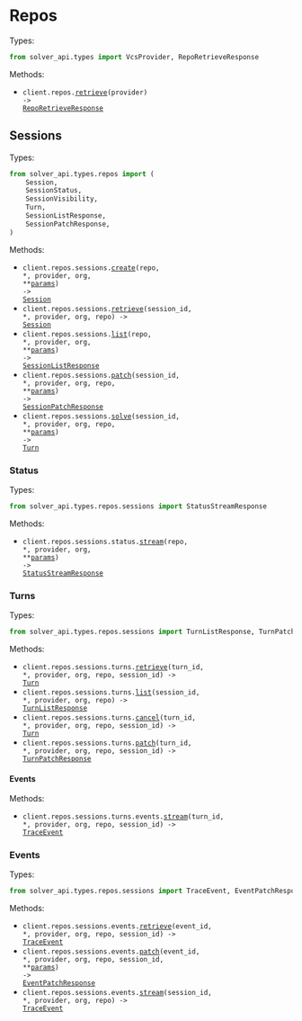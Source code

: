 # Repos

Types:

```python
from solver_api.types import VcsProvider, RepoRetrieveResponse
```

Methods:

- <code title="get /repos/{provider}">client.repos.<a href="./src/solver_api/resources/repos/repos.py">retrieve</a>(provider) -> <a href="./src/solver_api/types/repo_retrieve_response.py">RepoRetrieveResponse</a></code>

## Sessions

Types:

```python
from solver_api.types.repos import (
    Session,
    SessionStatus,
    SessionVisibility,
    Turn,
    SessionListResponse,
    SessionPatchResponse,
)
```

Methods:

- <code title="post /repos/{provider}/{org}/{repo}/sessions">client.repos.sessions.<a href="./src/solver_api/resources/repos/sessions/sessions.py">create</a>(repo, \*, provider, org, \*\*<a href="src/solver_api/types/repos/session_create_params.py">params</a>) -> <a href="./src/solver_api/types/repos/session.py">Session</a></code>
- <code title="get /repos/{provider}/{org}/{repo}/sessions/{sessionId}">client.repos.sessions.<a href="./src/solver_api/resources/repos/sessions/sessions.py">retrieve</a>(session_id, \*, provider, org, repo) -> <a href="./src/solver_api/types/repos/session.py">Session</a></code>
- <code title="get /repos/{provider}/{org}/{repo}/sessions">client.repos.sessions.<a href="./src/solver_api/resources/repos/sessions/sessions.py">list</a>(repo, \*, provider, org, \*\*<a href="src/solver_api/types/repos/session_list_params.py">params</a>) -> <a href="./src/solver_api/types/repos/session_list_response.py">SessionListResponse</a></code>
- <code title="get /repos/{provider}/{org}/{repo}/sessions/{sessionId}/patch">client.repos.sessions.<a href="./src/solver_api/resources/repos/sessions/sessions.py">patch</a>(session_id, \*, provider, org, repo, \*\*<a href="src/solver_api/types/repos/session_patch_params.py">params</a>) -> <a href="./src/solver_api/types/repos/session_patch_response.py">SessionPatchResponse</a></code>
- <code title="post /repos/{provider}/{org}/{repo}/sessions/{sessionId}/solve">client.repos.sessions.<a href="./src/solver_api/resources/repos/sessions/sessions.py">solve</a>(session_id, \*, provider, org, repo, \*\*<a href="src/solver_api/types/repos/session_solve_params.py">params</a>) -> <a href="./src/solver_api/types/repos/turn.py">Turn</a></code>

### Status

Types:

```python
from solver_api.types.repos.sessions import StatusStreamResponse
```

Methods:

- <code title="get /repos/{provider}/{org}/{repo}/sessions/status/stream">client.repos.sessions.status.<a href="./src/solver_api/resources/repos/sessions/status.py">stream</a>(repo, \*, provider, org, \*\*<a href="src/solver_api/types/repos/sessions/status_stream_params.py">params</a>) -> <a href="./src/solver_api/types/repos/sessions/status_stream_response.py">StatusStreamResponse</a></code>

### Turns

Types:

```python
from solver_api.types.repos.sessions import TurnListResponse, TurnPatchResponse
```

Methods:

- <code title="get /repos/{provider}/{org}/{repo}/sessions/{sessionId}/turns/{turnId}">client.repos.sessions.turns.<a href="./src/solver_api/resources/repos/sessions/turns/turns.py">retrieve</a>(turn_id, \*, provider, org, repo, session_id) -> <a href="./src/solver_api/types/repos/turn.py">Turn</a></code>
- <code title="get /repos/{provider}/{org}/{repo}/sessions/{sessionId}/turns">client.repos.sessions.turns.<a href="./src/solver_api/resources/repos/sessions/turns/turns.py">list</a>(session_id, \*, provider, org, repo) -> <a href="./src/solver_api/types/repos/sessions/turn_list_response.py">TurnListResponse</a></code>
- <code title="post /repos/{provider}/{org}/{repo}/sessions/{sessionId}/turns/{turnId}/cancel">client.repos.sessions.turns.<a href="./src/solver_api/resources/repos/sessions/turns/turns.py">cancel</a>(turn_id, \*, provider, org, repo, session_id) -> <a href="./src/solver_api/types/repos/turn.py">Turn</a></code>
- <code title="get /repos/{provider}/{org}/{repo}/sessions/{sessionId}/turns/{turnId}/patch">client.repos.sessions.turns.<a href="./src/solver_api/resources/repos/sessions/turns/turns.py">patch</a>(turn_id, \*, provider, org, repo, session_id) -> <a href="./src/solver_api/types/repos/sessions/turn_patch_response.py">TurnPatchResponse</a></code>

#### Events

Methods:

- <code title="get /repos/{provider}/{org}/{repo}/sessions/{sessionId}/turns/{turnId}/events/stream">client.repos.sessions.turns.events.<a href="./src/solver_api/resources/repos/sessions/turns/events.py">stream</a>(turn_id, \*, provider, org, repo, session_id) -> <a href="./src/solver_api/types/repos/sessions/trace_event.py">TraceEvent</a></code>

### Events

Types:

```python
from solver_api.types.repos.sessions import TraceEvent, EventPatchResponse
```

Methods:

- <code title="get /repos/{provider}/{org}/{repo}/sessions/{sessionId}/events/{eventId}">client.repos.sessions.events.<a href="./src/solver_api/resources/repos/sessions/events.py">retrieve</a>(event_id, \*, provider, org, repo, session_id) -> <a href="./src/solver_api/types/repos/sessions/trace_event.py">TraceEvent</a></code>
- <code title="get /repos/{provider}/{org}/{repo}/sessions/{sessionId}/events/{eventId}/patch">client.repos.sessions.events.<a href="./src/solver_api/resources/repos/sessions/events.py">patch</a>(event_id, \*, provider, org, repo, session_id, \*\*<a href="src/solver_api/types/repos/sessions/event_patch_params.py">params</a>) -> <a href="./src/solver_api/types/repos/sessions/event_patch_response.py">EventPatchResponse</a></code>
- <code title="get /repos/{provider}/{org}/{repo}/sessions/{sessionId}/events/stream">client.repos.sessions.events.<a href="./src/solver_api/resources/repos/sessions/events.py">stream</a>(session_id, \*, provider, org, repo) -> <a href="./src/solver_api/types/repos/sessions/trace_event.py">TraceEvent</a></code>
